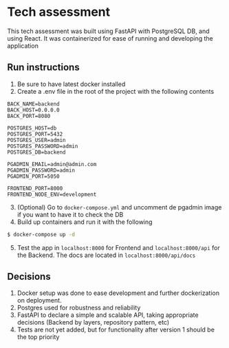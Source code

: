 # Tech assessment
This tech assessment was built using FastAPI with PostgreSQL DB, and using React. It was containerized for ease of running and developing the application

## Run instructions
1. Be sure to have latest docker installed
2. Create a .env file in the root of the project with the following contents
```Dotenv
BACK_NAME=backend
BACK_HOST=0.0.0.0
BACK_PORT=8080

POSTGRES_HOST=db
POSTGRES_PORT=5432
POSTGRES_USER=admin
POSTGRES_PASSWORD=admin
POSTGRES_DB=backend

PGADMIN_EMAIL=admin@admin.com
PGADMIN_PASSWORD=admin
PGADMIN_PORT=5050

FRONTEND_PORT=8000
FRONTEND_NODE_ENV=development
```
3. (Optional) Go to `docker-compose.yml` and uncomment de pgadmin image if you want to have it to check the DB
4. Build up containers and run it with the following
```bash
$ docker-compose up -d
```
5. Test the app in `localhost:8000` for Frontend and `localhost:8000/api` for the Backend. The docs are located in `localhost:8000/api/docs`

## Decisions
1. Docker setup was done to ease development and further dockerization on deployment.
2. Postgres used for robustness and reliability
3. FastAPI to declare a simple and scalable API, taking appropriate decisions (Backend by layers, repository pattern, etc)
4. Tests are not yet added, but for functionality after version 1 should be the top priority